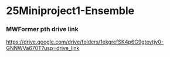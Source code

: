 # 25Miniproject1-Ensemble

### MWFormer pth drive link
https://drive.google.com/drive/folders/1ekgrefSK4p6G9gtevtjy0-GNNWVa670T?usp=drive_link
